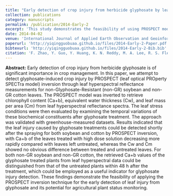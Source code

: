 ```yaml
---
title: "Early detection of crop injury from herbicide glyphosate by leaf biochemical parameter inversion"
collection: publications
category: manuscripts
permalink: /publication/2014-Early-2
excerpt: 'This study demonstrates the feasibility of using PROSPECT model inversion on leaf hyperspectral reflectance data to detect glyphosate-induced injury in non-Glyphosate-Resistant (non-GR) soybean and cotton within 48 hours of treatment by tracking changes in leaf chlorophyll content.'
date: 2014-04-02
venue: 'International Journal of Applied Earth Observation and Geoinformation'
paperurl: 'http://yiqingguobuaa.github.io/files/2014-Early-2-Paper.pdf'
bibtexurl: 'http://yiqingguobuaa.github.io/files/2014-Early-2-Bib.bib'
citation: 'F. Zhao, Y. Guo, Y. Huang, K. N. Reddy, M. A. Lee, R. S. Fletcher, and S. J. Thomson (2014). Early detection of crop injury from herbicide glyphosate by leaf biochemical parameter inversion. International Journal of Applied Earth Observation and Geoinformation, 31, 78–85.'
---
```

**Abstract:** Early detection of crop injury from herbicide glyphosate is of significant importance in crop management. In this paper, we attempt to detect glyphosate-induced crop injury by PROSPECT (leaf optical PROperty SPECTra model) inversion through leaf hyperspectral reflectance measurements for non-Glyphosate-Resistant (non-GR) soybean and non-GR cotton leaves. The PROSPECT model was inverted to retrieve chlorophyll content (Ca+b), equivalent water thickness (Cw), and leaf mass per area (Cm) from leaf hyperspectral reflectance spectra. The leaf stress conditions were then evaluated by examining the temporal variations of these biochemical constituents after glyphosate treatment. The approach was validated with greenhouse-measured datasets. Results indicated that the leaf injury caused by glyphosate treatments could be detected shortly after the spraying for both soybean and cotton by PROSPECT inversion, with Ca+b of the leaves treated with high dose solution decreasing more rapidly compared with leaves left untreated, whereas the Cw and Cm showed no obvious difference between treated and untreated leaves. For both non-GR soybean and non-GR cotton, the retrieved Ca+b values of the glyphosate treated plants from leaf hyperspectral data could be distinguished from that of the untreated plants within 48 h after the treatment, which could be employed as a useful indicator for glyphosate injury detection. These findings demonstrate the feasibility of applying the PROSPECT inversion technique for the early detection of leaf injury from glyphosate and its potential for agricultural plant status monitoring.
